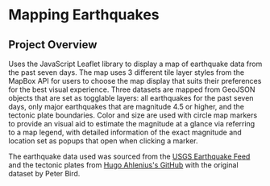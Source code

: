 # Mapping Earthquakes

## Project Overview

Uses the JavaScript Leaflet library to display a map of earthquake data from the past seven days. The map uses 3 different tile layer styles from the MapBox API for users to choose the map display that suits their preferences for the best visual experience. Three datasets are mapped from GeoJSON objects that are set as togglable layers: all earthquakes for the past seven days, only major earthquakes that are magnitude 4.5 or higher, and the tectonic plate boundaries. Color and size are used with circle map markers to provide an visual aid to estimate the magnitude at a glance via referring to a map legend, with detailed information of the exact magnitude and location set as popups that open when clicking a marker.

The earthquake data used was sourced from the [USGS Earthquake Feed](https://earthquake.usgs.gov/earthquakes/feed/v1.0/geojson.php) and the tectonic plates from [Hugo Ahlenius's GitHub](https://github.com/fraxen/tectonicplates) with the original dataset by Peter Bird.
